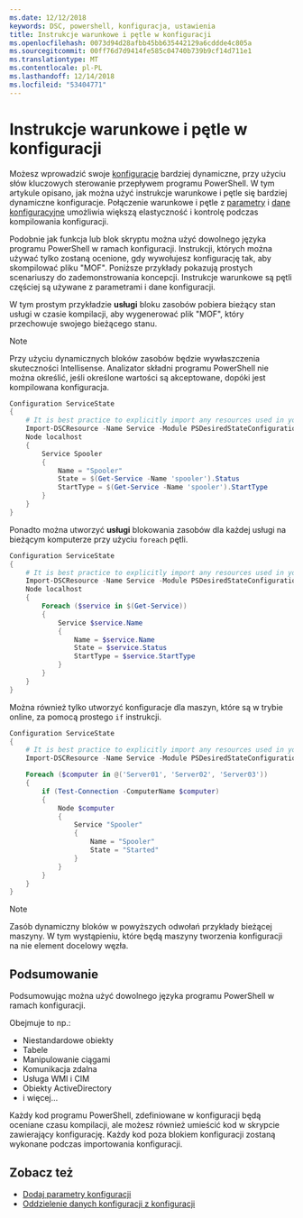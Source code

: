 ```yaml
---
ms.date: 12/12/2018
keywords: DSC, powershell, konfiguracja, ustawienia
title: Instrukcje warunkowe i pętle w konfiguracji
ms.openlocfilehash: 0073d94d28afbb45bb635442129a6cddde4c805a
ms.sourcegitcommit: 00ff76d7d9414fe585c04740b739b9cf14d711e1
ms.translationtype: MT
ms.contentlocale: pl-PL
ms.lasthandoff: 12/14/2018
ms.locfileid: "53404771"
---
```

# <a name="conditional-statements-and-loops-in-configurations"></a>Instrukcje warunkowe i pętle w konfiguracji

Możesz wprowadzić swoje [konfiguracje](configurations.md) bardziej dynamiczne, przy użyciu słów kluczowych sterowanie przepływem programu PowerShell. W tym artykule opisano, jak można użyć instrukcje warunkowe i pętle się bardziej dynamiczne konfiguracje. Połączenie warunkowe i pętle z [parametry](add-parameters-to-a-configuration.md) i [dane konfiguracyjne](configData.md) umożliwia większą elastyczność i kontrolę podczas kompilowania konfiguracji.

Podobnie jak funkcja lub blok skryptu można użyć dowolnego języka programu PowerShell w ramach konfiguracji. Instrukcji, których można używać tylko zostaną ocenione, gdy wywołujesz konfigurację tak, aby skompilować pliku "MOF". Poniższe przykłady pokazują prostych scenariuszy do zademonstrowania koncepcji. Instrukcje warunkowe są pętli częściej są używane z parametrami i dane konfiguracji.

W tym prostym przykładzie **usługi** bloku zasobów pobiera bieżący stan usługi w czasie kompilacji, aby wygenerować plik "MOF", który przechowuje swojego bieżącego stanu.

> [!NOTE]
> Przy użyciu dynamicznych bloków zasobów będzie wywłaszczenia skuteczności Intellisense. Analizator składni programu PowerShell nie można określić, jeśli określone wartości są akceptowane, dopóki jest kompilowana konfiguracja.

```powershell
Configuration ServiceState
{
    # It is best practice to explicitly import any resources used in your Configurations.
    Import-DSCResource -Name Service -Module PSDesiredStateConfiguration
    Node localhost
    {
        Service Spooler
        {
            Name = "Spooler"
            State = $(Get-Service -Name 'spooler').Status
            StartType = $(Get-Service -Name 'spooler').StartType
        }
    }
}
```

Ponadto można utworzyć **usługi** blokowania zasobów dla każdej usługi na bieżącym komputerze przy użyciu `foreach` pętli.

```powershell
Configuration ServiceState
{
    # It is best practice to explicitly import any resources used in your Configurations.
    Import-DSCResource -Name Service -Module PSDesiredStateConfiguration
    Node localhost
    {
        Foreach ($service in $(Get-Service))
        {
            Service $service.Name
            {
                Name = $service.Name
                State = $service.Status
                StartType = $service.StartType
            }
        }
    }
}
```

Można również tylko utworzyć konfiguracje dla maszyn, które są w trybie online, za pomocą prostego `if` instrukcji.

```powershell
Configuration ServiceState
{
    # It is best practice to explicitly import any resources used in your Configurations.
    Import-DSCResource -Name Service -Module PSDesiredStateConfiguration

    Foreach ($computer in @('Server01', 'Server02', 'Server03'))
    {
        if (Test-Connection -ComputerName $computer)
        {
            Node $computer
            {
                Service "Spooler"
                {
                    Name = "Spooler"
                    State = "Started"
                }
            }
        }
    }
}
```

> [!NOTE]
> Zasób dynamiczny bloków w powyższych odwołań przykłady bieżącej maszyny. W tym wystąpieniu, które będą maszyny tworzenia konfiguracji na nie element docelowy węzła.

<!---
Mention Get-DSCConfigurationFromSystem
-->

## <a name="summary"></a>Podsumowanie

Podsumowując można użyć dowolnego języka programu PowerShell w ramach konfiguracji.

Obejmuje to np.:

- Niestandardowe obiekty
- Tabele
- Manipulowanie ciągami
- Komunikacja zdalna
- Usługa WMI i CIM
- Obiekty ActiveDirectory
- i więcej...

Każdy kod programu PowerShell, zdefiniowane w konfiguracji będą oceniane czasu kompilacji, ale możesz również umieścić kod w skrypcie zawierający konfigurację. Każdy kod poza blokiem konfiguracji zostaną wykonane podczas importowania konfiguracji.

## <a name="see-also"></a>Zobacz też

- [Dodaj parametry konfiguracji](add-parameters-to-a-configuration.md)
- [Oddzielenie danych konfiguracji z konfiguracji](configData.md)
